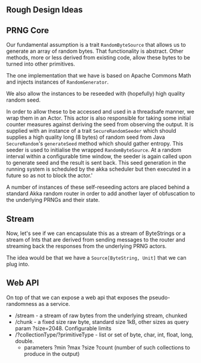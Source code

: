 Rough Design Ideas
------------------

PRNG Core
---------

Our fundamental assumption is a trait `RandomByteSource` that allows us to generate an array of random bytes. That functionality is abstract. Other methods, more or less derived from existing code, allow these bytes to be turned into other primitives.

The one implementation that we have is based on Apache Commons Math and injects instances of `RandomGenerator`.

We also allow the instances to be reseeded with (hopefully) high quality random seed.

In order to allow these to be accessed and used in a threadsafe manner, we wrap them in an Actor. This actor is also responsible for taking some initial counter measures against deriving the seed from observing the output. It is supplied with an instance of a trait `SecureRandomSeeder` which should supplies a high quality long (8 bytes) of random seed from Java `SecureRandom`'s `generateSeed` method which should gather entropy. This seeder is used to initialise the wrapped `RandomByteSource`. At a random interval within a configurable time window, the seeder is again called upon to generate seed and the result is sent back. This seed generation in the running system is scheduled by the akka scheduler but then executed in a future so as not to block the actor.'

A number of instances of these self-reseeding actors are placed behind a standard Akka random router in order to add another layer of obfuscation to the underlying PRNGs and their state.

Stream
------

Now, let's see if we can encapsulate this as a stream of ByteStrings or a stream of Ints that are derived from sending
messages to the router and streaming back the responses from the underlying PRNG actors.

The idea would be that we have a `Source[ByteString, Unit]` that we can plug into.


Web API
-------

On top of that we can expose a web api that exposes the pseudo-randomness as a service.

* /stream - a stream of raw bytes from the underlying stream, chunked
* /chunk - a fixed size raw byte, standard size 1kB, other sizes as query param ?size=2048. Configurable limits
* /?collectionType/?primitiveType - list or set of byte, char, int, float, long, double.
  * parameters ?min ?max ?size ?count (number of such collections to produce in the output)






